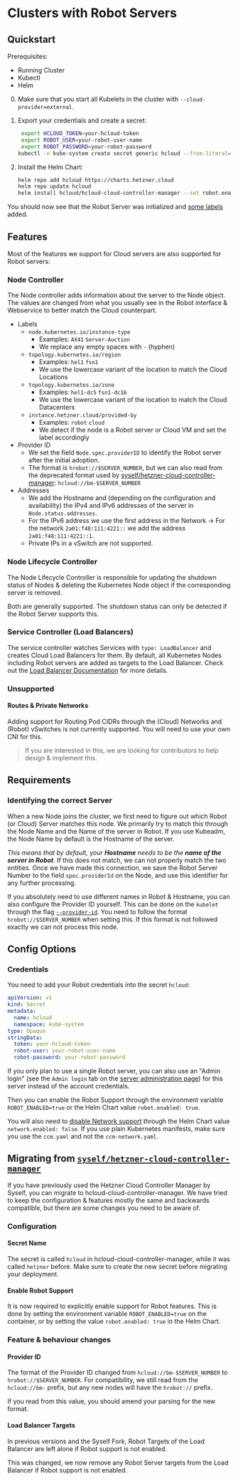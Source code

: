 # Clusters with Robot Servers

## Quickstart

Prerequisites:

- Running Cluster
- Kubectl
- Helm

0. Make sure that you start all Kubelets in the cluster with `--cloud-provider=external`.

1. Export your credentials and create a secret:

   ```bash
    export HCLOUD_TOKEN=your-hcloud-token
    export ROBOT_USER=your-robot-user-name
    export ROBOT_PASSWORD=your-robot-password
   kubectl -n kube-system create secret generic hcloud --from-literal=token=$HCLOUD_TOKEN --from-literal=robot-user=$ROBOT_USER --from-literal=robot-password=$ROBOT_PASSWORD
   ```

2. Install the Helm Chart:

   ```bash
   helm repo add hcloud https://charts.hetzner.cloud
   helm repo update hcloud
   helm install hcloud/hcloud-cloud-controller-manager --set robot.enabled=true
   ```

You should now see that the Robot Server was initialized and [some labels](#node-controller) added.

## Features

Most of the features we support for Cloud servers are also supported for Robot servers:

### Node Controller

The Node controller adds information about the server to the Node object. The values are changed from what you usually see in the Robot interface & Webservice to better match the Cloud counterpart.

- Labels
  - `node.kubernetes.io/instance-type`
    - Examples: `AX41` `Server-Auction`
    - We replace any empty spaces with `-` (hyphen)
  - `topology.kubernetes.io/region`
    - Examples: `hel1` `fsn1`
    - We use the lowercase variant of the location to match the Cloud Locations
  - `topology.kubernetes.io/zone`
    - Examples: `hel1-dc5` `fsn1-dc16`
    - We use the lowercase variant of the location to match the Cloud Datacenters
  - `instance.hetzner.cloud/provided-by`
    - Examples: `robot` `cloud`
    - We detect if the node is a Robot server or Cloud VM and set the label accordingly
- Provider ID
  - We set the field `Node.spec.providerID` to identify the Robot server after the initial adoption.
  - The format is `hrobot://$SERVER_NUMBER`, but we can also read from the deprecated format used by [syself/hetzner-cloud-controller-manager](https://github.com/syself/hetzner-cloud-controller-manager): `hcloud://bm-$SERVER_NUMBER`
- Addresses
  - We add the Hostname and (depending on the configuration and availability) the IPv4 and IPv6 addresses of the server in `Node.status.addresses`.
  - For the IPv6 address we use the first address in the Network -> For the network `2a01:f48:111:4221::` we add the address `2a01:f48:111:4221::1`.
  - Private IPs in a vSwitch are not supported.

### Node Lifecycle Controller

The Node Lifecycle Controller is responsible for updating the shutdown status of Nodes & deleting the Kubernetes Node object if the corresponding server is removed.

Both are generally supported. The shutdown status can only be detected if the Robot Server supports this.

### Service Controller (Load Balancers)

The service controller watches Services with `type: LoadBalancer` and creates Cloud Load Balancers for them. By default, all Kubernetes Nodes including Robot servers are added as targets to the Load Balancer. Check out the [Load Balancer Documentation](./load_balancers.md) for more details.

### Unsupported

#### Routes & Private Networks

Adding support for Routing Pod CIDRs through the (Cloud) Networks and (Robot) vSwitches is not currently supported. You will need to use your own CNI for this.

> If you are interested in this, we are looking for contributors to help design & implement this.

## Requirements

### Identifying the correct Server

When a new Node joins the cluster, we first need to figure out which Robot (or Cloud) Server matches this node. We primarily try to match this through the Node Name and the Name of the server in Robot. If you use Kubeadm, the Node Name by default is the Hostname of the server.

_This means that by default, your **Hostname** needs to be the **name of the server in Robot**_. If this does not match, we can not properly match the two entities. Once we have made this connection, we save the Robot Server Number to the field `spec.providerId` on the Node, and use this identifier for any further processing.

If you absolutely need to use different names in Robot & Hostname, you can also configure the Provider ID yourself. This can be done on the `kubelet` through the flag [`--provider-id`](https://kubernetes.io/docs/reference/command-line-tools-reference/kubelet/). You need to follow the format `hrobot://$SERVER_NUMBER` when setting this. If this format is not followed exactly we can not process this node.

## Config Options

### Credentials

You need to add your Robot credentials into the secret `hcloud`:

```yaml
apiVersion: v1
kind: Secret
metadata:
  name: hcloud
  namespace: kube-system
type: Opaque
stringData:
  token: your-hcloud-token
  robot-user: your-robot-user-name
  robot-password: your-robot-password
```

If you only plan to use a single Robot server, you can also use an "Admin login" (see the `Admin login` tab on the [server administration page](https://robot.hetzner.com/server)) for this server instead of the account credentials.

Then you can enable the Robot Support through the environment variable `ROBOT_ENABLED=true` or the Helm Chart value `robot.enabled: true`.

You will also need to [disable Network support](#routes--private-networks) through the Helm Chart value `network.enabled: false`. If you use plain Kubernetes manifests, make sure you use the `ccm.yaml` and not the `ccm-network.yaml`.

## Migrating from [`syself/hetzner-cloud-controller-manager`](https://github.com/syself/hetzner-cloud-controller-manager)

If you have previously used the Hetzner Cloud Controller Manager by Syself, you can migrate to hcloud-cloud-controller-manager. We have tried to keep the configuration & features mostly the same and backwards compatible, but there are some changes you need to be aware of.

### Configuration

#### Secret Name

The secret is called `hcloud` in hcloud-cloud-controller-manager, while it was called `hetzner` before. Make sure to create the new secret before migrating your deployment.

#### Enable Robot Support

It is now required to explicitly enable support for Robot features. This is done by setting the environment variable `ROBOT_ENABLED=true` on the container, or by setting the value `robot.enabled: true` in the Helm Chart.

### Feature & behaviour changes

#### Provider ID

The format of the Provider ID changed from `hcloud://bm-$SERVER_NUMBER` to `hrobot://$SERVER_NUMBER`. For compatibility, we still read from the `hcloud://bm-` prefix, but any new nodes will have the `hrobot://` prefix.

If you read from this value, you should amend your parsing for the new format.

#### Load Balancer Targets

In previous versions and the Syself Fork, Robot Targets of the Load Balancer are left alone if Robot support is not enabled.

This was changed, we now remove any Robot Server targets from the Load Balancer if Robot support is not enabled.
